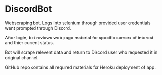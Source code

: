 # DiscordBot

Webscraping bot. Logs into selenium through provided user credentials went prompted through Discord. 

After login, bot reviews web page material for specific servers of interest and thier current status. 

Bot will scrape relevent data and return to Discord user who requested it in original channel. 

GitHub repo contains all required materials for Heroku deployment of app. 
